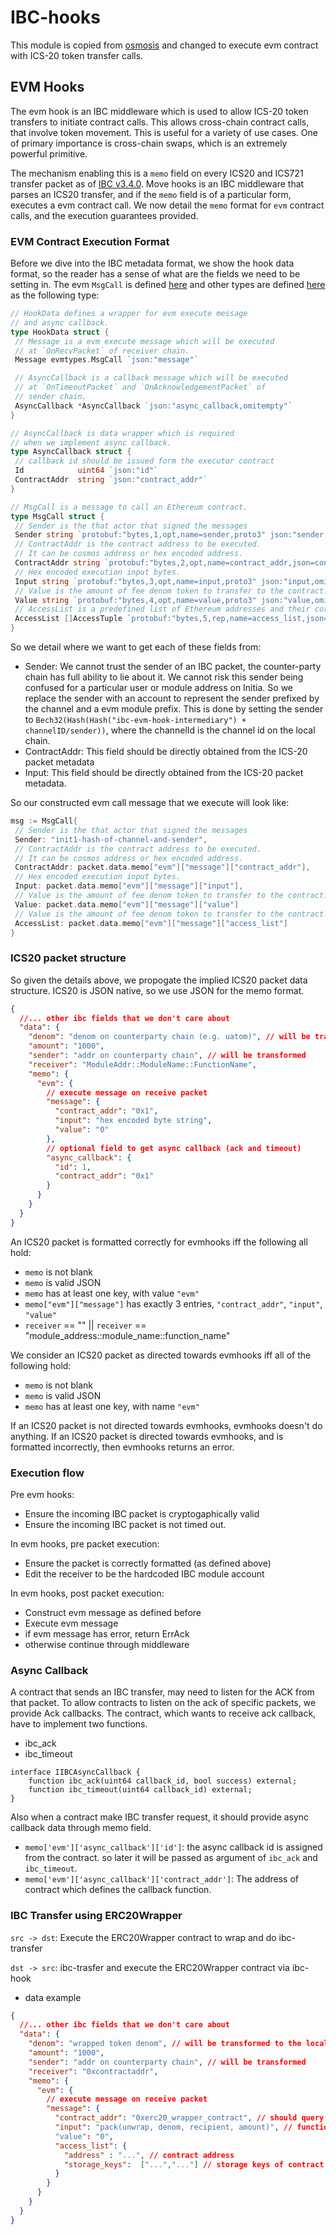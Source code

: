 # IBC-hooks

This module is copied from [osmosis](https://github.com/osmosis-labs/osmosis) and changed to execute evm contract with ICS-20 token transfer calls.

## EVM Hooks

The evm hook is an IBC middleware which is used to allow ICS-20 token transfers to initiate contract calls.
This allows cross-chain contract calls, that involve token movement.
This is useful for a variety of use cases.
One of primary importance is cross-chain swaps, which is an extremely powerful primitive.

The mechanism enabling this is a `memo` field on every ICS20 and ICS721 transfer packet as of [IBC v3.4.0](https://medium.com/the-interchain-foundation/moving-beyond-simple-token-transfers-d42b2b1dc29b).
Move hooks is an IBC middleware that parses an ICS20 transfer, and if the `memo` field is of a particular form, executes a evm contract call. We now detail the `memo` format for `evm` contract calls, and the execution guarantees provided.

### EVM Contract Execution Format

Before we dive into the IBC metadata format, we show the hook data format, so the reader has a sense of what are the fields we need to be setting in.
The evm `MsgCall` is defined [here](../../x/evm/types/tx.pb.go) and other types are defined [here](./message.go) as the following type:

```go
// HookData defines a wrapper for evm execute message
// and async callback.
type HookData struct {
 // Message is a evm execute message which will be executed
 // at `OnRecvPacket` of receiver chain.
 Message evmtypes.MsgCall `json:"message"`

 // AsyncCallback is a callback message which will be executed
 // at `OnTimeoutPacket` and `OnAcknowledgementPacket` of
 // sender chain.
 AsyncCallback *AsyncCallback `json:"async_callback,omitempty"`
}

// AsyncCallback is data wrapper which is required
// when we implement async callback.
type AsyncCallback struct {
 // callback id should be issued form the executor contract
 Id            uint64 `json:"id"`
 ContractAddr  string `json:"contract_addr"`
}

// MsgCall is a message to call an Ethereum contract.
type MsgCall struct {
 // Sender is the that actor that signed the messages
 Sender string `protobuf:"bytes,1,opt,name=sender,proto3" json:"sender,omitempty"`
 // ContractAddr is the contract address to be executed.
 // It can be cosmos address or hex encoded address.
 ContractAddr string `protobuf:"bytes,2,opt,name=contract_addr,json=contractAddr,proto3" json:"contract_addr,omitempty"`
 // Hex encoded execution input bytes.
 Input string `protobuf:"bytes,3,opt,name=input,proto3" json:"input,omitempty"`
 // Value is the amount of fee denom token to transfer to the contract.
 Value string `protobuf:"bytes,4,opt,name=value,proto3" json:"value,omitempty"`
 // AccessList is a predefined list of Ethereum addresses and their corresponding storage slots that a transaction will interact with during its execution. can be none
 AccessList []AccessTuple `protobuf:"bytes,5,rep,name=access_list,json=accessList,proto3" json:"access_list"`
}
```

So we detail where we want to get each of these fields from:

- Sender: We cannot trust the sender of an IBC packet, the counter-party chain has full ability to lie about it.
  We cannot risk this sender being confused for a particular user or module address on Initia.
  So we replace the sender with an account to represent the sender prefixed by the channel and a evm module prefix.
  This is done by setting the sender to `Bech32(Hash(Hash("ibc-evm-hook-intermediary") + channelID/sender))`, where the channelId is the channel id on the local chain.
- ContractAddr: This field should be directly obtained from the ICS-20 packet metadata
- Input: This field should be directly obtained from the ICS-20 packet metadata.

So our constructed evm call message that we execute will look like:

```go
msg := MsgCall{
 // Sender is the that actor that signed the messages
 Sender: "init1-hash-of-channel-and-sender",
 // ContractAddr is the contract address to be executed.
 // It can be cosmos address or hex encoded address.
 ContractAddr: packet.data.memo["evm"]["message"]["contract_addr"],
 // Hex encoded execution input bytes.
 Input: packet.data.memo["evm"]["message"]["input"],
 // Value is the amount of fee denom token to transfer to the contract.
 Value: packet.data.memo["evm"]["message"]["value"]
 // Value is the amount of fee denom token to transfer to the contract.
 AccessList: packet.data.memo["evm"]["message"]["access_list"]
}
```

### ICS20 packet structure

So given the details above, we propogate the implied ICS20 packet data structure.
ICS20 is JSON native, so we use JSON for the memo format.

```json
{
  //... other ibc fields that we don't care about
  "data": {
    "denom": "denom on counterparty chain (e.g. uatom)", // will be transformed to the local denom (ibc/...)
    "amount": "1000",
    "sender": "addr on counterparty chain", // will be transformed
    "receiver": "ModuleAddr::ModuleName::FunctionName",
    "memo": {
      "evm": {
        // execute message on receive packet
        "message": {
          "contract_addr": "0x1",
          "input": "hex encoded byte string",
          "value": "0"
        },
        // optional field to get async callback (ack and timeout)
        "async_callback": {
          "id": 1,
          "contract_addr": "0x1"
        }
      }
    }
  }
}
```

An ICS20 packet is formatted correctly for evmhooks iff the following all hold:

- `memo` is not blank
- `memo` is valid JSON
- `memo` has at least one key, with value `"evm"`
- `memo["evm"]["message"]` has exactly 3 entries, `"contract_addr"`, `"input"`, `"value"`
- `receiver` == "" || `receiver` == "module_address::module_name::function_name"

We consider an ICS20 packet as directed towards evmhooks iff all of the following hold:

- `memo` is not blank
- `memo` is valid JSON
- `memo` has at least one key, with name `"evm"`

If an ICS20 packet is not directed towards evmhooks, evmhooks doesn't do anything.
If an ICS20 packet is directed towards evmhooks, and is formatted incorrectly, then evmhooks returns an error.

### Execution flow

Pre evm hooks:

- Ensure the incoming IBC packet is cryptogaphically valid
- Ensure the incoming IBC packet is not timed out.

In evm hooks, pre packet execution:

- Ensure the packet is correctly formatted (as defined above)
- Edit the receiver to be the hardcoded IBC module account

In evm hooks, post packet execution:

- Construct evm message as defined before
- Execute evm message
- if evm message has error, return ErrAck
- otherwise continue through middleware

### Async Callback

A contract that sends an IBC transfer, may need to listen for the ACK from that packet.
To allow contracts to listen on the ack of specific packets, we provide Ack callbacks.
The contract, which wants to receive ack callback, have to implement two functions.

- ibc_ack
- ibc_timeout

```solidity
interface IIBCAsyncCallback {
    function ibc_ack(uint64 callback_id, bool success) external;
    function ibc_timeout(uint64 callback_id) external;
}
```

Also when a contract make IBC transfer request, it should provide async callback data through memo field.

- `memo['evm']['async_callback']['id']`: the async callback id is assigned from the contract. so later it will be passed as argument of `ibc_ack` and `ibc_timeout`.
- `memo['evm']['async_callback']['contract_addr']`: The address of contract which defines the callback function.

### IBC Transfer using ERC20Wrapper

`src -> dst`: Execute the ERC20Wrapper contract to wrap and do ibc-transfer

`dst -> src`: ibc-trasfer and execute the ERC20Wrapper contract via ibc-hook

- data example

```json
{
  //... other ibc fields that we don't care about
  "data": {
    "denom": "wrapped token denom", // will be transformed to the local denom (ibc/...)
    "amount": "1000",
    "sender": "addr on counterparty chain", // will be transformed
    "receiver": "0xcontractaddr",
    "memo": {
      "evm": {
        // execute message on receive packet
        "message": {
          "contract_addr": "0xerc20_wrapper_contract", // should query erc20 wrapper contract addr
          "input": "pack(unwrap, denom, recipient, amount)", // function selector(fc078758) + abiCoder.encode([string,address,address],denom,recipient,amount) ref) https://docs.ethers.org/v6/api/abi/abi-coder/#AbiCoder-encode
          "value": "0",
          "access_list": {
            "address" : "...", // contract address
            "storage_keys":  ["...","..."] // storage keys of contract
          }
        }
      }
    }
  }
}
```
